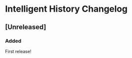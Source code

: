 <!-- Keep a Changelog guide -> https://keepachangelog.com -->

# Intelligent History Changelog

## [Unreleased]
### Added
First release!